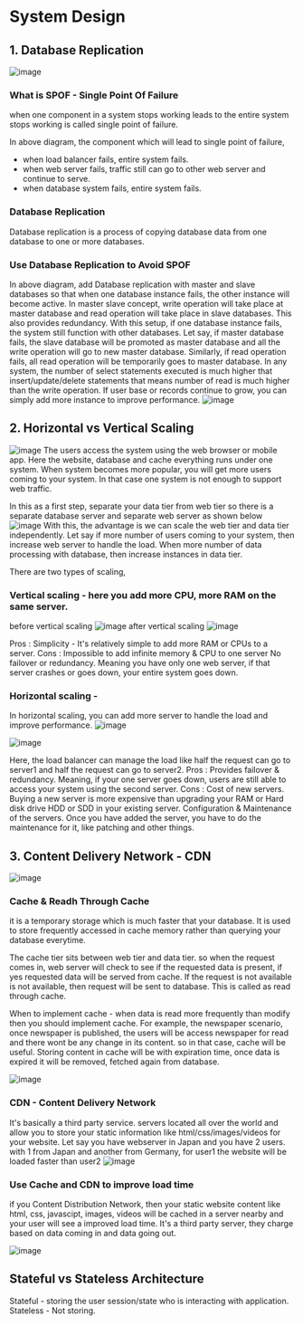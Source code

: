 # System Design
## 1. Database Replication
![image](https://github.com/user-attachments/assets/e6b6fb41-aba8-4d1e-9dba-9ae103319099)
### What is SPOF - Single Point Of Failure
when one component in a system stops working leads to the entire system stops working is called single point of failure.

In above diagram, the component which will lead to single point of failure,
- when load balancer fails, entire system fails.
- when web server fails, traffic still can go to other web server and continue to serve.
- when database system fails, entire system fails.
### Database Replication
Database replication is a process of copying database data from one database to one or more databases.
### Use Database Replication to Avoid SPOF
In above diagram, add Database replication with master and slave databases so that when one database instance fails, the other instance will become active.
In master slave concept, write operation will take place at master database and read operation will take place in slave databases.
This also provides redundancy.
With this setup, if one database instance fails, the system still function with other databases. Let say, if master database fails, the slave database will be promoted as master database and all the write operation will go to new master database. 
Similarly, if read operation fails, all read operation will be temporarily goes to master database. In any system, the number of select statements executed is much higher that insert/update/delete statements 
that means number of read is much higher than the write operation.
If user base or records continue to grow, you can simply add more instance to improve performance.
![image](https://github.com/user-attachments/assets/a3d5d52f-9611-426d-b67f-0342bf301d2d)

## 2. Horizontal vs Vertical Scaling
![image](https://github.com/user-attachments/assets/88bf9ac2-f105-4c02-a657-540fc8ee085b)
The users access the system using the web browser or mobile app. Here the website, database and cache everything runs under one system. When system becomes more popular, you will get more users coming to your system. In that case
one system is not enough to support web traffic. 

In this as a first step, separate your data tier from web tier so there is a separate database server and separate web server as shown below
![image](https://github.com/user-attachments/assets/6f19f96d-5766-4175-aedf-e3ce7897e09d)
With this, the advantage is we can scale the web tier and data tier independently. Let say if more number of users coming to your system, then increase web server to handle the load.
When more number of data processing with database, then increase instances in data tier.

There are two types of scaling,
### Vertical scaling - here you add more CPU, more RAM on the same server.
before vertical scaling
![image](https://github.com/user-attachments/assets/6577a81a-fa60-4c22-aff2-663feb3a81a8)
after vertical scaling
![image](https://github.com/user-attachments/assets/1af8cd8c-7958-4249-84d3-41c0f4304c4d)

Pros :
 Simplicity - It's relatively simple to add more RAM or CPUs to a server.
Cons :
 Impossible to add infinite memory & CPU to one server
 No failover or redundancy. Meaning you have only one web server, if that server crashes or goes down, your entire system goes down.
### Horizontal scaling - 
In horizontal scaling, you can add more server to handle the load and improve performance.
![image](https://github.com/user-attachments/assets/37cc6089-2b74-408b-944d-669c56229887)

![image](https://github.com/user-attachments/assets/4ea239e2-4af6-475b-aa10-3ebd9e4dca81)

Here, the load balancer can manage the load like half the request can go to server1 and half the request can go to server2.
Pros : 
 Provides failover & redundancy. Meaning, if your one server goes down, users are still able to access your system using the second server.
Cons :
 Cost of new servers. Buying a new server is more expensive than upgrading your RAM or Hard disk drive HDD or SDD in your existing server.
 Configuration & Maintenance of the servers. Once you have added the server, you have to do the maintenance for it, like patching and other things.
 
## 3. Content Delivery Network - CDN

![image](https://github.com/user-attachments/assets/fe4bd1ed-14ac-483e-86f8-0f78004b2127)

### Cache & Readh Through Cache
it is a temporary storage which is much faster that your database. It is used to store frequently accessed in cache memory rather than querying your database everytime.

The cache tier sits between web tier and data tier. so when the request comes in, web server will check to see if the requested data is present, if yes requested data will be served from cache. If the request is not available is not available, then request will be sent to database.
This is called as read through cache. 

When to implement cache - when data is read more frequently than modify then you should implement cache. For example, the newspaper scenario, once newspaper is published, the users will be access
newspaper for read and there wont be any change in its content. so in that case, cache will be useful. Storing content in cache will be with expiration time, once data is expired it will be removed, fetched again from database.

![image](https://github.com/user-attachments/assets/c1ded21e-79b4-456a-8e87-c9f7d095c061)

### CDN - Content Delivery Network
It's basically a third party service. servers located all over the world and allow you to store your static information like html/css/images/videos for your website.
Let say you have webserver in Japan and you have 2 users. with 1 from Japan and another from Germany, for user1 the website will be loaded faster than user2
![image](https://github.com/user-attachments/assets/a3c0f5f1-4eae-4c14-bd30-84fa2f543e30)


### Use Cache and CDN to improve load time

if you Content Distribution Network, then your static website content like html, css, javascipt, images, videos will be cached in a server nearby and your user will see a improved load time. It's a third party server, they charge based on data coming in and data going out.

![image](https://github.com/user-attachments/assets/eddf8aa1-3514-4f6c-b20a-9b657ef00c09)

## Stateful vs Stateless Architecture
Stateful - storing the user session/state who is interacting with application.
Stateless - Not storing.


